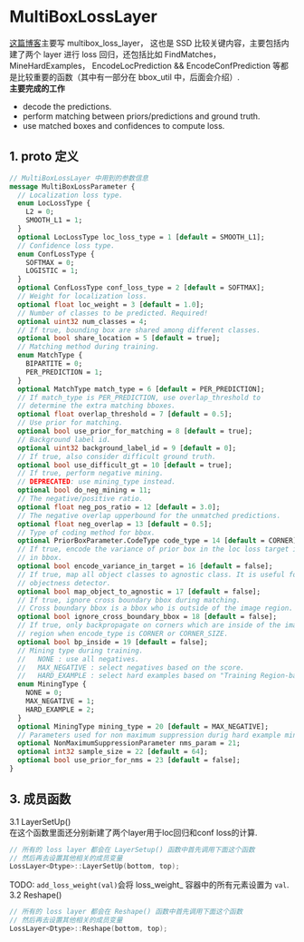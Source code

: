 # MultiBoxLossLayer   

[这篇博客](http://blog.csdn.net/u011956147/article/details/73033170)主要写 multibox_loss_layer， 这也是 SSD 比较关键内容，主要包括内建了两个 layer 进行 loss 回归，还包括比如 FindMatches， MineHardExamples， EncodeLocPrediction && EncodeConfPrediction 等都是比较重要的函数（其中有一部分在 bbox_util 中，后面会介绍）.   
**主要完成的工作**   
- decode the predictions.
- perform matching between priors/predictions and ground truth.
- use matched boxes and confidences to compute loss.

## 1. proto 定义   
```proto
// MultiBoxLossLayer 中用到的参数信息  
message MultiBoxLossParameter {
  // Localization loss type.
  enum LocLossType {
    L2 = 0;
    SMOOTH_L1 = 1;
  }
  optional LocLossType loc_loss_type = 1 [default = SMOOTH_L1];
  // Confidence loss type.
  enum ConfLossType {
    SOFTMAX = 0;
    LOGISTIC = 1;
  }
  optional ConfLossType conf_loss_type = 2 [default = SOFTMAX];
  // Weight for localization loss.
  optional float loc_weight = 3 [default = 1.0];
  // Number of classes to be predicted. Required!
  optional uint32 num_classes = 4;
  // If true, bounding box are shared among different classes.
  optional bool share_location = 5 [default = true];
  // Matching method during training.
  enum MatchType {
    BIPARTITE = 0;
    PER_PREDICTION = 1;
  }
  optional MatchType match_type = 6 [default = PER_PREDICTION];
  // If match_type is PER_PREDICTION, use overlap_threshold to
  // determine the extra matching bboxes.
  optional float overlap_threshold = 7 [default = 0.5];
  // Use prior for matching.
  optional bool use_prior_for_matching = 8 [default = true];
  // Background label id.
  optional uint32 background_label_id = 9 [default = 0];
  // If true, also consider difficult ground truth.
  optional bool use_difficult_gt = 10 [default = true];
  // If true, perform negative mining.
  // DEPRECATED: use mining_type instead.
  optional bool do_neg_mining = 11;
  // The negative/positive ratio.
  optional float neg_pos_ratio = 12 [default = 3.0];
  // The negative overlap upperbound for the unmatched predictions.
  optional float neg_overlap = 13 [default = 0.5];
  // Type of coding method for bbox.
  optional PriorBoxParameter.CodeType code_type = 14 [default = CORNER];
  // If true, encode the variance of prior box in the loc loss target instead of
  // in bbox.
  optional bool encode_variance_in_target = 16 [default = false];
  // If true, map all object classes to agnostic class. It is useful for learning
  // objectness detector.
  optional bool map_object_to_agnostic = 17 [default = false];
  // If true, ignore cross boundary bbox during matching.
  // Cross boundary bbox is a bbox who is outside of the image region.
  optional bool ignore_cross_boundary_bbox = 18 [default = false];
  // If true, only backpropagate on corners which are inside of the image
  // region when encode_type is CORNER or CORNER_SIZE.
  optional bool bp_inside = 19 [default = false];
  // Mining type during training.
  //   NONE : use all negatives.
  //   MAX_NEGATIVE : select negatives based on the score.
  //   HARD_EXAMPLE : select hard examples based on "Training Region-based Object Detectors with Online Hard Example Mining", Shrivastava et.al.
  enum MiningType {
    NONE = 0;
    MAX_NEGATIVE = 1;
    HARD_EXAMPLE = 2;
  }
  optional MiningType mining_type = 20 [default = MAX_NEGATIVE];
  // Parameters used for non maximum suppression durig hard example mining.
  optional NonMaximumSuppressionParameter nms_param = 21;
  optional int32 sample_size = 22 [default = 64];
  optional bool use_prior_for_nms = 23 [default = false];
}
```

## 3. 成员函数   
3.1 LayerSetUp()    
在这个函数里面还分别新建了两个layer用于loc回归和conf loss的计算.   
```cpp
// 所有的 loss layer 都会在 LayerSetup() 函数中首先调用下面这个函数  
// 然后再去设置其他相关的成员变量    
LossLayer<Dtype>::LayerSetUp(bottom, top);
```
TODO: `add_loss_weight(val)`会将 loss_weight_ 容器中的所有元素设置为 `val`.   
3.2 Reshape()   
```cpp
// 所有的 loss layer 都会在 Reshape() 函数中首先调用下面这个函数  
// 然后再去设置其他相关的成员变量    
LossLayer<Dtype>::Reshape(bottom, top);
```